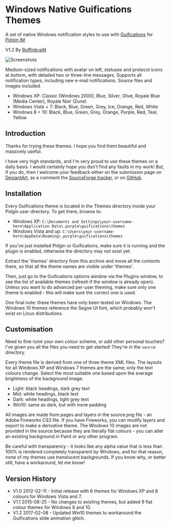 Windows Native Guifications Themes
==================================

A set of native Windows notification styles to use with [Guifications](https://www.guifications.org/projects/gf2) for [Pidgin IM](http://pidgin.im/)

V1.2 By [BoffinbraiN](http://boffinbrain.deviantart.com)

![Screenshots](https://i.imgur.com/rMvDpqO.png)

Medium-sized notifications with avatar on left, statuses and protocol icons at bottom, with detailed two or three-line messages.  Supports all notification types, including new e-mail notifications. Source files and images included.

- Windows XP: Classic (Windows 2000), Blue, Silver, Olive, Royale Blue (Media Center), Royale Noir (Zune)
- Windows Vista + 7: Black, Blue, Green, Grey, Ice, Orange, Red, White
- Windows 8 + 10: Black, Blue, Green, Grey, Orange, Purple, Red, Teal, Yellow


Introduction
------------

Thanks for trying these themes.  I hope you find them beautiful and massively useful.

I have very high standards, and I'm very proud to use these themes on a daily basis.  I would certainly hope you don't find any faults in my work!  But, if you do, then I welcome your feedback either on the submission page on [DeviantArt](http://boffinbrain.deviantart.com/art/Windows-Native-Guifications-Themes-284407004), as a comment the [SourceForge tracker](http://sourceforge.net/p/guifications/themes/146/), or on [GitHub](https://github.com/BoffinbraiN/windows-guification-themes).


Installation
------------

Every Guifications theme is located in the Themes directory inside your Pidgin user directory.  To get there, browse to:

- Windows XP: `C:\Documents and Settings\your-username-here\Application Data\.purple\guifications\themes`
- Windows Vista and up: `C:\Users\your-username-here\AppData\Roaming\.purple\guifications\themes`

If you've just installed Pidgin or Guifications, make sure it is running and the plugin is enabled, otherwise the directory may not exist yet.

Extract the 'themes' directory from this archive and move all the contents there, so that all the theme names are visible under 'themes'.

Then, just go to the Guifications options window via the Plugins window, to see the list of available themes (refresh if the window is already open).  Unless you want to do advanced per-user theming, make sure only one theme is enabled - this will make sure the correct one is used.

One final note: these themes have only been tested on Windows. The Windows 10 themes reference the Segoe UI font, which probably won't exist on Linux distributions.


Customisation
-------------

Need to fine-tune your own colour scheme, or add other personal touches?  I've given you all the files you need to get started!  They're in the `source` directory.

Every theme file is derived from one of three theme XML files.  The layouts for all Windows XP and Windows 7 themes are the same; only the text colours change.  Select the most suitable one based upon the average brightness of the background image:

- Light: black headings, dark grey text
- Mid: white headings, black text
- Dark: white headings, light grey text
- Win10: same as dark, but with more padding

All images are made from pages and layers in the source.png file - an Adobe Fireworks CS3 file.  If you have Fireworks, you can modify layers and export to make a derivative theme. The Windows 10 images are not provided in the source because they are literally flat colours - you can alter an existing background in Paint or any other program.

Be careful with transparency - it looks like any alpha value that is less than 100% is rendered completely transparent by Windows, and for that reason, none of my themes use translucent backgrounds.  If you know why, or better still, have a workaround, let me know!


Version History
---------------

- V1.0 2012-02-11 - Initial release with 6 themes for Windows XP and 8 colours for Windows Vista and 7.
- V1.1 2015-08-25 - No changes to existing themes, but added 9 flat colour themes for Windows 8 and 10.
- V1.2 2017-02-08 - Updated Win10 themes to workaround the Guifications slide animation glitch.